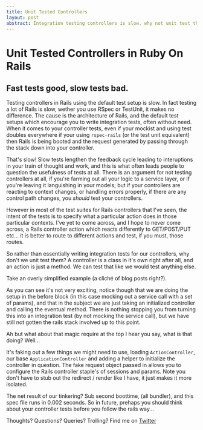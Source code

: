 ```yaml
---
title: Unit Tested Controllers
layout: post 
abstract: Integration testing controllers is slow, why not unit test them?
---
```

Unit Tested Controllers in Ruby On Rails
=========================================
Fast tests good, slow tests bad.
-----------------------------------------

Testing controllers in Rails using the default test setup is slow. In
fact testing a lot of Rails is slow, wether you use RSpec or TestUnit,
it makes no difference. The cause is the architecture of Rails, and the
default test setups which encourage you to write integration tests, often
without need. When it comes to your controller tests, even if your mockist
and using test doubles everywhere if your using `rspec-rails` (or the test
unit equivalent) then Rails is being booted and the request generated by
passing through the stack down into your controller.

That's slow! Slow tests lengthen the feedback cycle leading to
interuptions in your train of thought and work, and this is what often leads
people to question the usefulness of tests at all. There is an argument for
not testing controllers at all, if you're farming out all your logic to
a service layer, or if you're leaving it languishing in your models; but
if your controllers are reacting to context changes, or handling errors
properly, if there are any control path changes, you *should* test your
controllers.

However in most of the test suites for Rails controllers that I've seen, the
intent of the tests is to specify what a particular action does in those
particular contexts. I've yet to come across, and I hope to never come
across, a Rails controller action which reacts differently to
GET/POST/PUT etc... it is better to route to different actions and test,
if you must, those routes.

So rather than essentially writing integration tests for our
controllers, why don't we unit test them? A controller is a class in
it's own right after all, and an action is just a method. We can test
that like we would test anything else.

Take an overly simplified example (a cliché of blog posts right?).

<script src="https://gist.github.com/2049753.js?file=example_controller_spec.rb">
</script>

As you can see it's not very exciting, notice though that we are doing
the setup in the before block (in this case mocking out a service call
with a set of params), and that in the subject we are just taking an
initialized controller and calling the eventual method. There is nothing
stopping you from turning this into an integration test (by not mocking
the service call), but we have still not gotten the rails stack involved
up to this point.

Ah but what about that magic require at the top I hear you say, what is
that doing? Well...

<script src="https://gist.github.com/2049753.js?file=controller_bootstrap.rb">
</script>

It's faking out a few things we might need to use, loading
`ActionController`, our base `ApplicationController` and adding a helper
to initialize the controller in question. The fake request object passed
in allows you to configure the Rails controller staple's of sessions and
params. Note you don't have to stub out the redirect / render like I have,
it just makes it more isolated.

The net result of our tinkering? Sub second boottime, (all bundler), and
this spec file runs in 0.002 seconds. So in future, prehaps you should
think about your controller tests before you follow the rails way...

Thoughts? Questions? Queries? Trolling? Find me on
[Twitter]( https://twitter.com/jonrowe)
